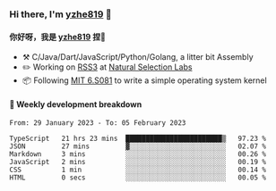 ### Hi there, I'm [yzhe819](https://github.com/yzhe819) 👋

#### 你好呀，我是 [yzhe819](https://github.com/yzhe819) 捏👋

- :hammer_and_pick: C/Java/Dart/JavaScript/Python/Golang, a litter bit Assembly
- :pencil2: Working on [RSS3](https://github.com/NaturalSelectionLabs/RSS3) at [Natural Selection Labs](https://github.com/NaturalSelectionLabs)
- 📦 Following [MIT 6.S081](https://pdos.csail.mit.edu/6.S081/2020/) to write a simple operating system kernel



#### 📝 Weekly development breakdown

<!--START_SECTION:waka-->

```text
From: 29 January 2023 - To: 05 February 2023

TypeScript   21 hrs 23 mins  ████████████████████████▒   97.23 %
JSON         27 mins         ▓░░░░░░░░░░░░░░░░░░░░░░░░   02.07 %
Markdown     3 mins          ░░░░░░░░░░░░░░░░░░░░░░░░░   00.26 %
JavaScript   2 mins          ░░░░░░░░░░░░░░░░░░░░░░░░░   00.19 %
CSS          1 min           ░░░░░░░░░░░░░░░░░░░░░░░░░   00.14 %
HTML         0 secs          ░░░░░░░░░░░░░░░░░░░░░░░░░   00.05 %
```

<!--END_SECTION:waka-->



